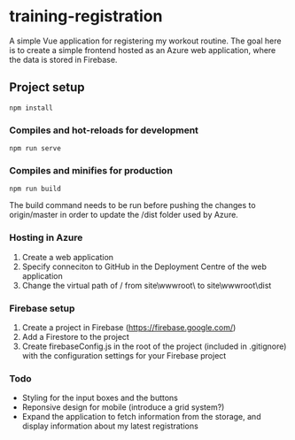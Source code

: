 # training-registration
A simple Vue application for registering my workout routine. The goal here is to create a simple frontend hosted as an Azure web application, where the data is stored in Firebase. 

## Project setup
```
npm install
```

### Compiles and hot-reloads for development
```
npm run serve
```

### Compiles and minifies for production
```
npm run build
```
The build command needs to be run before pushing the changes to origin/master in order to update the /dist folder used by Azure.

### Hosting in Azure
1. Create a web application
2. Specify conneciton to GitHub in the Deployment Centre of the web application
3. Change the virtual path of / from site\wwwroot\  to site\wwwroot\dist

### Firebase setup
1. Create a project in Firebase (https://firebase.google.com/)
2. Add a Firestore to the project
3. Create firebaseConfig.js in the root of the project (included in .gitignore) with the configuration settings for your Firebase project

### Todo
- Styling for the input boxes and the buttons
- Reponsive design for mobile (introduce a grid system?)
- Expand the application to fetch information from the storage, and display information about my latest registrations